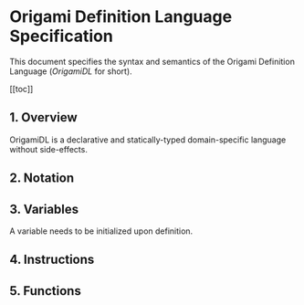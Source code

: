 # Origami Definition Language Specification
This document specifies the syntax and semantics of the Origami Definition Language (_OrigamiDL_ for short).

[[toc]]

## 1. Overview
OrigamiDL is a declarative and statically-typed domain-specific language without side-effects.

## 2. Notation

## 3. Variables
A variable needs to be initialized upon definition.

## 4. Instructions

## 5. Functions
